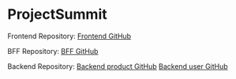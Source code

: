 # ProjectSummit

Frontend Repository: [Frontend GitHub](https://github.com/AnsarMahir/ProjectSummit.git)  

BFF Repository: [BFF GitHub](https://github.com/AnsarMahir/SupplyLink_BFF.git)  

Backend Repository: [Backend product GitHub](https://github.com/AnsarMahir/SupplyLink-Product-Microservice.git)
                    [Backend user GitHub](https://github.com/AnsarMahir/summit-user-microservice.git)
